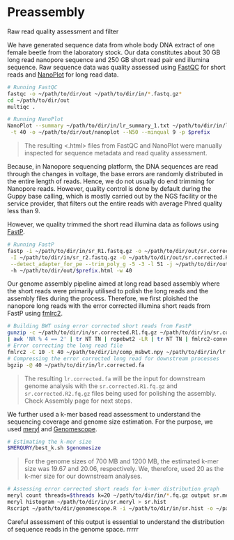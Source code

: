 # Preassembly
Raw read quality assessment and filter

We have generated sequence data from whole body DNA extract of one female beetle from the laboratory stock. Our data constitutes about 30 GB long read nanopore sequence and 250 GB short read pair end illumina sequence. Raw sequence data was quality assessed using [FastQC](https://github.com/s-andrews/FastQC) for short reads and [NanoPlot](https://github.com/wdecoster/NanoPlot) for long read data.

```bash
# Running FastQC
fastqc -o ~/path/to/dir/out ~/path/to/dir/in/*.fastq.gz*
cd ~/path/to/dir/out
multiqc .
```
```bash
# Running NanoPlot
NanoPlot --summary ~/path/to/dir/in/lr_summary_1.txt ~/path/to/dir/in/lr_summary_2.txt \
 -t 40 -o ~/path/to/dir/out/nanoplot --N50 --minqual 9 -p $prefix
```
> The resulting <.html> files from FastQC and NanoPlot were manually inspected for sequence metadata and read quality assessment.

Because, in Nanopore sequencing platform, the DNA sequences are read through the changes in voltage, the base errors are randomly distributed in the entire length of reads. Hence, we do not usually do end trimming for Nanopore reads. However, quality control is done by default during the Guppy base calling, which is mostly carried out by the NGS facility or the service provider, that filters out the entire reads with average Phred quality less than 9.

However, we quality trimmed the short read illumina data as follows using [FastP](https://github.com/OpenGene/fastp).
```bash
# Running FastP
fastp -i ~/path/to/dir/in/sr_R1.fastq.gz -o ~/path/to/dir/out/sr.corrected.R1.fq.gz \
 -I ~/path/to/dir/in/sr_r2.fastq.gz -O ~/path/to/dir/out/sr.corrected.R2.fq.gz \
 --detect_adapter_for_pe --trim_poly_g -5 -3 -l 51 -j ~/path/to/dir/out/$prefix.json \ 
 -h ~/path/to/dir/out/$prefix.html -w 40
```

Our genome assembly pipeline aimed at long read based assembly where the short reads were primarily utilised to polish the long reads and the assembly files during the process. Therefore, we first ploished the nanopore long reads with the error corrected illumina short reads from FastP using [fmlrc2](https://github.com/HudsonAlpha/fmlrc2).
```bash
# Building BWT using error corrected short reads from FastP
gunzip -c ~/path/to/dir/in/sr.corrected.R1.fq.gz ~/path/to/dir/in/sr.corrected.R2.fq.gz \
| awk 'NR % 4 == 2' | tr NT TN | ropebwt2 -LR | tr NT TN | fmlrc2-convert ~/path/to/dir/out/comp_msbwt.npy
# Error correcting the long read file
fmlrc2 -C 10 -t 40 ~/path/to/dir/in/comp_msbwt.npy ~/path/to/dir/in/lr.fastq.gz ~/path/to/dir/out/lr.corrected.fa
# Compressing the error corrected long read for downstream processes
bgzip -@ 40 ~/path/to/dir/in/lr.corrected.fa
```
> The resulting ```lr.corrected.fa``` will be the input for downstream genome analysis with the ```sr.corrected.R1.fq.gz``` and ```sr.corrected.R2.fq.gz``` files being used for polishing the assembly. Check Assembly page for next steps.

We further used a k-mer based read assessment to understand the sequencing coverage and genome size estimation. For the purpose, we used [meryl](https://github.com/marbl/meryl) and [Genomescope](https://github.com/schatzlab/genomescope).
```bash
# Estimating the k-mer size
$MERQURY/best_k.sh $genomesize
```
> For the genome sizes of 700 MB and 1200 MB, the estimated k-mer size was 19.67 and 20.06, respectively. We, therefore, used 20 as the k-mer size for our downstream analyses.

```bash
# Assessing error corrected short reads for k-mer distribution graph
meryl count threads=$threads k=20 ~/path/to/dir/in/*.fq.gz output sr.meryl
meryl histogram ~/path/to/dir/in/sr.meryl > sr.hist
Rscript ~/path/to/dir/genomescope.R -i ~/path/to/dir/in/sr.hist -o ~/path/to/dir/out -n $prefix -p 2 -k 20
```
Careful assessment of this output is essential to understand the distribution of sequence reads in the genome space. rrrrr
